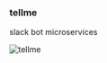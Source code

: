 ### tellme
slack bot microservices

![tellme](https://user-images.githubusercontent.com/20388583/27060169-fa6f7d46-4fa8-11e7-88ea-c30f05ef5adb.png) 
